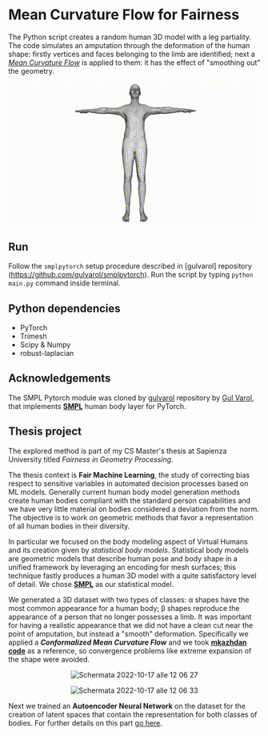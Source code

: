 # Mean Curvature Flow for Fairness

The Python script creates a random human 3D model with a leg partiality.
The code simulates an amputation through the deformation of the human shape: firstly vertices and faces belonging to the limb are identified; next a [<i>Mean Curvature Flow</i>](https://en.wikipedia.org/wiki/Mean_curvature_flow) is applied to them: it has the effect of "smoothing out" the geometry.

![](https://github.com/luismautone/MCF-FairnessGeometryProcessing/blob/main/images/mcf.gif)

## Run

Follow the ```smplpytorch``` setup procedure described in [gulvarol] repository (https://github.com/gulvarol/smplpytorch).
Run the script by typing ```python main.py``` command inside terminal.

## Python dependencies

<ul>
  <li>PyTorch</li>
  <li>Trimesh</li>
  <li>Scipy & Numpy</li>
  <li>robust-laplacian</li>
</ul>

## Acknowledgements

The SMPL Pytorch module was cloned by [gulvarol](https://github.com/gulvarol/smplpytorch) repository by [Gul Varol](https://github.com/gulvarol), that implements [<b>SMPL</b>](https://smpl.is.tue.mpg.de) human body layer for PyTorch.


## Thesis project

The explored method is part of my CS Master's thesis at Sapienza University titled <i>Fairness in Geometry Processing</i>.

The thesis context is <b>Fair Machine Learning</b>, the study of correcting bias respect to sensitive variables in automated decision processes based on ML models.
Generally current human body model generation methods create human bodies compliant with the standard person capabilities and we have very little material on bodies considered a deviation from the norm. The objective is to work on geometric methods that favor a representation of all human bodies in their diversity.

In particular we focused on the body modeling aspect of Virtual Humans and its creation given by <i>statistical body models</i>. Statistical body models are geometric models that describe human pose and body shape in a unified framework by leveraging an encoding for mesh surfaces; this technique fastly produces a human 3D model with a quite satisfactory level of detail. 
We chose [<b>SMPL</b>](https://smpl.is.tue.mpg.de) as our statistical model.

We generated a 3D dataset with two types of classes: α shapes have the most common appearance for a human body; β shapes reproduce the appearance of a person that no longer possesses a limb. It was important for having a realistic appearance that we did not have a clean cut near the point of amputation, but instead a "smooth" deformation.
Specifically we applied a <b><i>Conformalized Mean Curvature Flow</i></b> and we took [<b>mkazhdan code</b>](https://github.com/mkazhdan/ConformalizedMCF) as a reference, so convergence problems like extreme expansion of the shape were avoided.

<p align="center"><img width="1141" alt="Schermata 2022-10-17 alle 12 06 27" src="https://user-images.githubusercontent.com/34343511/196150981-12eeeb9d-7508-406e-a1d1-67a85d75d3ab.png"></p>
<p align="center"><img width="1283" alt="Schermata 2022-10-17 alle 12 06 33" src="https://user-images.githubusercontent.com/34343511/196151017-009fda55-5920-480d-8680-ce8027895ecc.png"></p>

Next we trained an <b>Autoencoder Neural Network</b> on the dataset for the creation of latent spaces that contain the representation for both classes of bodies. For further details on this part [go here](https://github.com/luismautone/autoencoder-fairness).

